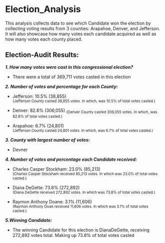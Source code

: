 # Election_Analysis
This analysis collects data to see which Candidate won the election by collecting voting results from 3 counties: Arapahoe, Denver, and Jefferson. It will also showcase how many votes each candidate acquired as well as how many votes each county placed. 
## Election-Audit Results:
***1. How many votes were cast in this congressional election?***
- There were a total of 369,711 votes casted in this election

***2. Number of votes and percentage for each County:***
  - Jefferson: 10.5% (38,855)  
   <sub>(Jefferson County casted 38,855 votes. In which, was 10.5% of total votes casted.)</sub>

  - Denver: 82.8% (306,055) 
   <sub>(Denver County casted 306,055 votes. In which, was 82.8% of total votes casted.)</sub>

  - Arapahoe: 6.7% (24,801)  
   <sub>(Jefferson County casted 24,801 votes. In which, was 6.7% of total votes casted.)</sub>

***3. County with largest number of votes:***
  - Devner

***4. Number of votes and percentage each Candidate received:***
  - Charles Casper Stockham: 23.0% (85,213)  
  <sub>(Charles Casper Stockham received 85,213 votes. In which was 23.0% of total votes casted.)</sub>

  - Diana DeGette: 73.8% (272,892)  
  <sub>(Diana DeGette received 272,892 votes. In which was 73.8% of total votes casted.)</sub>
 
 - Raymon Anthony Doane: 3.1% (11,606)  
  <sub>(Raymon Anthony Doan received 11,606 votes. In which was 3.1% of total votes casted.)</sub>

***5.Winning Candidate:***
  - The winning Candidate for this election is DianaDeGette, receiving 272,892 votes total. Making up 73.8% of total votes casted

